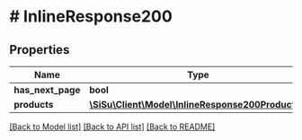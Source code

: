 # # InlineResponse200

## Properties

Name | Type | Description | Notes
------------ | ------------- | ------------- | -------------
**has_next_page** | **bool** |  | 
**products** | [**\SiSu\Client\Model\InlineResponse200Products[]**](InlineResponse200Products.md) |  | [optional] 

[[Back to Model list]](../../README.md#documentation-for-models) [[Back to API list]](../../README.md#documentation-for-api-endpoints) [[Back to README]](../../README.md)


